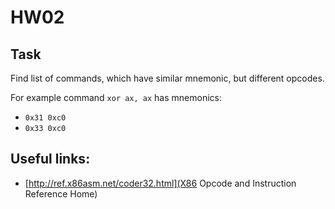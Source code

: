 # HW02

## Task

Find list of commands, which have similar mnemonic, but different opcodes.

For example command `xor ax, ax` has mnemonics:

- `0x31 0xc0`
- `0x33 0xc0`

## Useful links:
 - [http://ref.x86asm.net/coder32.html](X86 Opcode and Instruction Reference Home)

